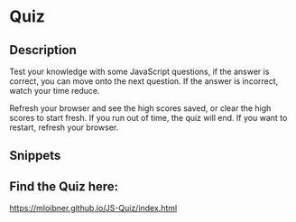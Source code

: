 # Quiz

## Description
Test your knowledge with some JavaScript questions, if the answer is correct, you can move onto the next question. If the answer is incorrect, watch your time reduce. 

Refresh your browser and see the high scores saved, or clear the high scores to start fresh. 
If you run out of time, the quiz will end. If you want to restart, refresh your browser. 

## Snippets

## Find the Quiz here:
https://mloibner.github.io/JS-Quiz/index.html
